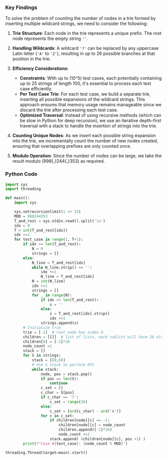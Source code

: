 ### Key Findings

To solve the problem of counting the number of nodes in a trie formed by inserting multiple wildcard strings, we need to consider the following:

1. **Trie Structure**: Each node in the trie represents a unique prefix. The root node represents the empty string `''`.

2. **Handling Wildcards**: A wildcard `'?'` can be replaced by any uppercase Latin letter (`'A'` to `'Z'`), resulting in up to 26 possible branches at that position in the trie.

3. **Efficiency Considerations**:
   - **Constraints**: With up to \(10^5\) test cases, each potentially containing up to 25 strings of length 100, it's essential to process each test case efficiently.
   - **Per Test Case Trie**: For each test case, we build a separate trie, inserting all possible expansions of the wildcard strings. This approach ensures that memory usage remains manageable since we discard the trie after processing each test case.
   - **Optimized Traversal**: Instead of using recursive methods (which can be slow in Python for deep recursion), we use an iterative depth-first traversal with a stack to handle the insertion of strings into the trie.

4. **Counting Unique Nodes**: As we insert each possible string expansion into the trie, we incrementally count the number of new nodes created, ensuring that overlapping prefixes are only counted once.

5. **Modulo Operation**: Since the number of nodes can be large, we take the result modulo \(998{,}244{,}353\) as required.

### Python Code

```python
import sys
import threading

def main():
    import sys

    sys.setrecursionlimit(1 << 25)
    MOD = 998244353
    T_and_rest = sys.stdin.read().split('\n')
    idx = 0
    T = int(T_and_rest[idx])
    idx +=1
    for test_case in range(1, T+1):
        if idx >= len(T_and_rest):
            N = 0
            strings = []
        else:
            N_line = T_and_rest[idx]
            while N_line.strip() == '':
                idx +=1
                N_line = T_and_rest[idx]
            N = int(N_line)
            idx +=1
            strings = []
            for _ in range(N):
                if idx >= len(T_and_rest):
                    s = ''
                else:
                    s = T_and_rest[idx].strip()
                    idx +=1
                strings.append(s)
        # Initialize trie
        trie = [-1]  # root node has index 0
        children = [[]]  # list of lists, each sublist will have 26 elements
        children[0] = [-1]*26
        node_count =1
        stack = []
        for S in strings:
            stack = [(0,0)]
            # Use a stack to perform DFS
            while stack:
                node, pos = stack.pop()
                if pos == len(S):
                    continue
                c_set = []
                c_char = S[pos]
                if c_char == '?':
                    c_set = range(26)
                else:
                    c_set = [ord(c_char) - ord('A')]
                for c in c_set:
                    if children[node][c] == -1:
                        children[node][c] = node_count
                        children.append([-1]*26)
                        node_count +=1
                    stack.append( (children[node][c], pos +1) )
        print(f"Case #{test_case}: {node_count % MOD}")

threading.Thread(target=main).start()
```